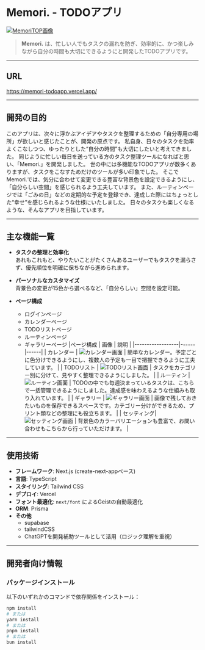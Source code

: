 # Memori. - TODOアプリ
[![MemoriTOP画像](https://github.com/user-attachments/assets/15118719-2678-4199-a94e-1d9cbd166ec9)](https://memori-todoapp.vercel.app/)
> **Memori.** は、忙しい人でもタスクの漏れを防ぎ、効率的に、かつ楽しみながら自分の時間も大切にできるようにと開発したTODOアプリです。
---

## URL
https://memori-todoapp.vercel.app/

---

## 開発の目的

このアプリは、次々に浮かぶアイデアやタスクを整理するための「自分専用の場所」が欲しいと感じたことが、開発の原点です。
私自身、日々のタスクを効率よくこなしつつ、ゆったりとした“自分の時間”も大切にしたいと考えてきました。
同じように忙しい毎日を送っている方のタスク整理ツールになればと思い、「Memori.」を開発しました。
世の中には多機能なTODOアプリが数多くありますが、タスクをこなすためだけのツールが多い印象でした。
そこでMemori.では、気分に合わせて変更できる豊富な背景色を設定できるようにし、「自分らしい空間」を感じられるよう工夫しています。
また、ルーティンページでは「ごみの日」などの定期的な予定を登録でき、達成した際にはちょっとした“幸せ”を感じられるような仕様にいたしました。
日々のタスクも楽しくなるような、そんなアプリを目指しています。

---

## 主な機能一覧

- **タスクの整理と効率化**  
  あれもこれもと、やりたいことがたくさんあるユーザーでもタスクを漏らさず、優先順位を明確に保ちながら進められます。

- **パーソナルなカスタマイズ**  
  背景色の変更が15色から選べるなど、「自分らしい」空間を設定可能。

- **ページ構成**
  - ログインページ
  - カレンダーページ
  - TODOリストページ
  - ルーティンページ
  - ギャラリーページ
|ページ構成 | 画像 | 説明 |
|------------------|------|------|
| カレンダー | ![カレンダー画面](https://github.com/user-attachments/assets/ec9dbaa3-645d-46ba-98e6-f3ee50024dad) | 簡単なカレンダー。予定ごとに色分けできるようにし、複数人の予定も一目で把握できるように工夫しています。 |
| TODOリスト | ![TODOリスト画面](https://github.com/user-attachments/assets/d89d0199-418e-48f9-96c6-6267a81a4560) | タスクをカテゴリー別に分けて、見やすく整理できるようにしました。 |
| ルーティン | ![ルーティン画面](https://github.com/user-attachments/assets/add78158-999a-416f-a1f9-18415298fec7) | TODOの中でも毎週決まっているタスクは、こちらで一括管理できるようにしました。達成感を味わえるような仕組みも取り入れています。 |
| ギャラリー | ![ギャラリー画面](https://github.com/user-attachments/assets/a0c6c8fd-e6ba-4b45-9f07-21c05ef2c11f) | 画像で残しておきたいものを保存できるスペースです。カテゴリー分けができるため、プリント類などの整理にも役立ちます。 |
| セッティング| ![セッティング画面](https://github.com/user-attachments/assets/77bdae20-9c77-4c3a-89c7-afc5e70e8343) | 背景色のカラーバリエーションも豊富で、お問い合わせもこちらから行っていただけます。 |
---

## 使用技術

- **フレームワーク**: Next.js (create-next-appベース)
- **言語**: TypeScript
- **スタイリング**: Tailwind CSS
- **デプロイ**: Vercel
- **フォント最適化**: `next/font` によるGeistの自動最適化
- **ORM**: Prisma
- **その他**
  - supabase
  - tailwindCSS
  - ChatGPTを開発補助ツールとして活用（ロジック理解を重視）

---

##  開発者向け情報

### パッケージインストール

以下のいずれかのコマンドで依存関係をインストール：

```bash
npm install
# または
yarn install
# または
pnpm install
# または
bun install
